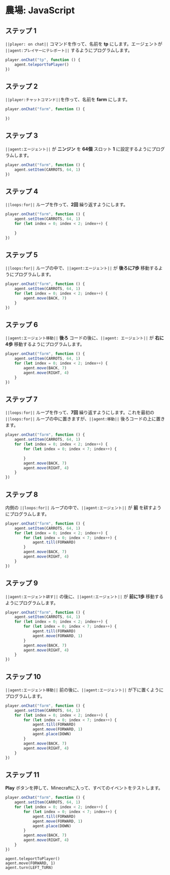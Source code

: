 # 農場: JavaScript

## ステップ 1
``||player: on chat||`` コマンドを作って、名前を **tp** にします。エージェントが ``||agent:プレイヤーにテレポート||`` するようにプログラムします。

```javascript
player.onChat("tp", function () {
    agent.teleportToPlayer()
})
```

## ステップ 2
``||player:チャットコマンド||``を作って、名前を **farm** にします。

```javascript
player.onChat("farm", function () { 
 
}) 
```

## ステップ 3
``||agent:エージェント||`` が **ニンジン** を **64個** スロット **1** に設定するようにプログラムします。

```javascript
player.onChat("farm", function () {
    agent.setItem(CARROTS, 64, 1)
})
```

## ステップ 4
``||loops:for||`` ループを作って、**2回** 繰り返すようにします。

```javascript
player.onChat("farm", function () { 
    agent.setItem(CARROTS, 64, 1) 
    for (let index = 0; index < 2; index++) { 
      
    } 
}) 
```

## ステップ 5
``||loops:for||`` ループの中で、``||agent:エージェント||`` が **後ろに7歩** 移動するようにプログラムします。

```javascript
player.onChat("farm", function () { 
    agent.setItem(CARROTS, 64, 1) 
    for (let index = 0; index < 2; index++) { 
        agent.move(BACK, 7) 
    } 
}) 
```

## ステップ 6
``||agent:エージェント移動||`` **後ろ** コードの後に、``||agent: エージェント||`` が **右に4歩** 移動するようにプログラムします。

```javascript
player.onChat("farm", function () { 
    agent.setItem(CARROTS, 64, 1) 
    for (let index = 0; index < 2; index++) { 
        agent.move(BACK, 7) 
        agent.move(RIGHT, 4) 
    } 
}) 
```

## ステップ 7
``||loops:for||`` ループを作って、**7回** 繰り返すようにします。これを最初の ``||loops:for||`` ループの中に置きますが、``||agent:移動||`` 後ろコードの上に置きます。

```javascript
player.onChat("farm", function () { 
    agent.setItem(CARROTS, 64, 1) 
    for (let index = 0; index < 2; index++) { 
        for (let index = 0; index < 7; index++) { 
          
        } 
        agent.move(BACK, 7) 
        agent.move(RIGHT, 4) 
    } 
}) 
```

## ステップ 8
内側の ``||loops:for||`` ループの中で、``||agent:エージェント||`` が **前** を耕すようにプログラムします。

```javascript
player.onChat("farm", function () { 
    agent.setItem(CARROTS, 64, 1) 
    for (let index = 0; index < 2; index++) { 
        for (let index = 0; index < 7; index++) { 
            agent.till(FORWARD) 
        } 
        agent.move(BACK, 7) 
        agent.move(RIGHT, 4) 
    } 
}) 
```

## ステップ 9
``||agent:エージェント耕す||`` の後に、``||agent:エージェント||`` が **前に1歩** 移動するようにプログラムします。

```javascript
player.onChat("farm", function () { 
    agent.setItem(CARROTS, 64, 1) 
    for (let index = 0; index < 2; index++) { 
        for (let index = 0; index < 7; index++) { 
            agent.till(FORWARD) 
            agent.move(FORWARD, 1) 
        } 
        agent.move(BACK, 7) 
        agent.move(RIGHT, 4) 
    } 
}) 
```

## ステップ 10
``||agent:エージェント移動||`` 前の後に、``||agent:エージェント||`` が下に置くようにプログラムします。

```javascript
player.onChat("farm", function () { 
    agent.setItem(CARROTS, 64, 1) 
    for (let index = 0; index < 2; index++) { 
        for (let index = 0; index < 7; index++) { 
            agent.till(FORWARD) 
            agent.move(FORWARD, 1) 
            agent.place(DOWN) 
        } 
        agent.move(BACK, 7) 
        agent.move(RIGHT, 4) 
    } 
}) 
```

## ステップ 11
**Play** ボタンを押して、Minecraftに入って、すべてのイベントをテストします。


```javascript
player.onChat("farm", function () {
    agent.setItem(CARROTS, 64, 1)
    for (let index = 0; index < 2; index++) {
        for (let index = 0; index < 7; index++) {
            agent.till(FORWARD)
            agent.move(FORWARD, 1)
            agent.place(DOWN)
        }
        agent.move(BACK, 7)
        agent.move(RIGHT, 4)
    }
})
```
```ghost
agent.teleportToPlayer()
agent.move(FORWARD, 1)
agent.turn(LEFT_TURN)
```
